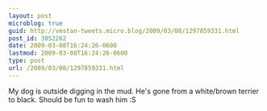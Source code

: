 ```yaml
---
layout: post
microblog: true
guid: http://vmstan-tweets.micro.blog/2009/03/08/1297859331.html
post_id: 3052262
date: 2009-03-08T16:24:26-0600
lastmod: 2009-03-08T16:24:26-0600
type: post
url: /2009/03/08/1297859331.html
---
```

My dog is outside digging in the mud. He's gone from a white/brown terrier to black. Should be fun to wash him :S
